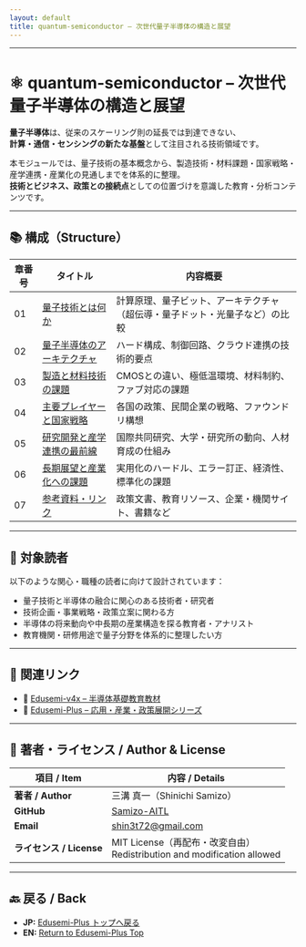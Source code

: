 ```yaml
---
layout: default
title: quantum-semiconductor – 次世代量子半導体の構造と展望
---
```


---

# ⚛️ quantum-semiconductor – 次世代量子半導体の構造と展望

**量子半導体**は、従来のスケーリング則の延長では到達できない、  
**計算・通信・センシングの新たな基盤**として注目される技術領域です。

本モジュールでは、量子技術の基本概念から、製造技術・材料課題・国家戦略・産学連携・産業化の見通しまでを体系的に整理。  
**技術とビジネス、政策との接続点**としての位置づけを意識した教育・分析コンテンツです。

---

## 📚 構成（Structure）

| 章番号 | タイトル | 内容概要 |
|--------|----------|----------|
| 01 | [量子技術とは何か](01_intro.md) | 計算原理、量子ビット、アーキテクチャ（超伝導・量子ドット・光量子など）の比較 |
| 02 | [量子半導体のアーキテクチャ](02_architecture.md) | ハード構成、制御回路、クラウド連携の技術的要点 |
| 03 | [製造と材料技術の課題](03_fabrication.md) | CMOSとの違い、極低温環境、材料制約、ファブ対応の課題 |
| 04 | [主要プレイヤーと国家戦略](04_national_strategy.md) | 各国の政策、民間企業の戦略、ファウンドリ構想 |
| 05 | [研究開発と産学連携の最前線](05_rd_alliance.md) | 国際共同研究、大学・研究所の動向、人材育成の仕組み |
| 06 | [長期展望と産業化への課題](06_industry_outlook.md) | 実用化のハードル、エラー訂正、経済性、標準化の課題 |
| 07 | [参考資料・リンク](07_references.md) | 政策文書、教育リソース、企業・機関サイト、書籍など |

---

## 🎯 対象読者

以下のような関心・職種の読者に向けて設計されています：

- 量子技術と半導体の融合に関心のある技術者・研究者  
- 技術企画・事業戦略・政策立案に関わる方  
- 半導体の将来動向や中長期の産業構造を探る教育者・アナリスト  
- 教育機関・研修用途で量子分野を体系的に整理したい方

---

## 🔗 関連リンク

- 📘 [Edusemi-v4x – 半導体基礎教育教材](https://github.com/Samizo-AITL/Edusemi-v4x)  
- 🧩 [Edusemi-Plus – 応用・産業・政策展開シリーズ](https://github.com/Samizo-AITL/Edusemi-Plus)

---

## 👤 **著者・ライセンス / Author & License**

| **項目 / Item** | **内容 / Details** |
|-----------------|--------------------|
| **著者 / Author** | 三溝 真一（Shinichi Samizo） |
| **GitHub** | [Samizo-AITL](https://github.com/Samizo-AITL) |
| **Email** | [shin3t72@gmail.com](mailto:shin3t72@gmail.com) |
| **ライセンス / License** | MIT License（再配布・改変自由）<br>Redistribution and modification allowed |

---

## 🔙 戻る / Back
- **JP:** [Edusemi-Plus トップへ戻る](https://samizo-aitl.github.io/Edusemi-Plus/index.html)  
- **EN:** [Return to Edusemi-Plus Top](https://samizo-aitl.github.io/Edusemi-Plus/index.html)

